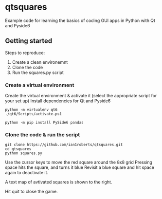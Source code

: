 # qtsquares

Example code for learning the basics of coding GUI apps in Python with Qt and Pyside6

## Getting started

Steps to reproduce:

 1. Create a clean environemnt
 2. Clone the code
 3. Run the squares.py script

 ### Create a virtual environment

 Create the virtual environment & activate it
 (select the appropriate script for your set up)
 Install dependencies for Qt and Pyside6

  ```
  python -m virtualenv qt6
  ./qt6/Scripts/activate.ps1

  python -m pip install PySide6 pandas
  ```

### Clone the code & run the script

```
git clone https://github.com/ian1roberts/qtsquares.git
cd qtsquares
python squares.py
```
Use the cursor keys to move the red square around the 8x8 grid
Pressing space hits the square, and turns it blue
Revisit a blue square and hit space again to deactivate it.

A text map of avtivated squares is shown to the right.

Hit quit to close the game.

  